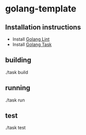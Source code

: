 # golang-template

## Installation instructions

* Install [Golang Lint](https://golangci-lint.run/)
* Install [Golang Task](https://taskfile.dev/)

## building

./task build

## running

./task run

## test

./task test